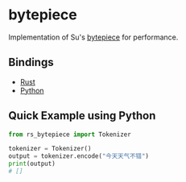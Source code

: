 # bytepiece

Implementation of Su's [bytepiece](https://github.com/bojone/bytepiece) for performance.


## Bindings

- [Rust](https://github.com/hscspring/bytepiece-rs)
- [Python](https://github.com/hscspring/bytepiece-rs)


## Quick Example using Python

```python
from rs_bytepiece import Tokenizer

tokenizer = Tokenizer()
output = tokenizer.encode("今天天气不错")
print(output)
# []
```